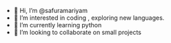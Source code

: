 - 👋 Hi, I’m @safuramariyam
- 👀 I’m interested in coding , exploring new languages.
- 🌱 I’m currently learning python
- 💞️ I’m looking to collaborate on small projects
  

<!---
safuramariyam/safuramariyam is a ✨ special ✨ repository because its `README.md` (this file) appears on your GitHub profile.
You can click the Preview link to take a look at your changes.
--->
